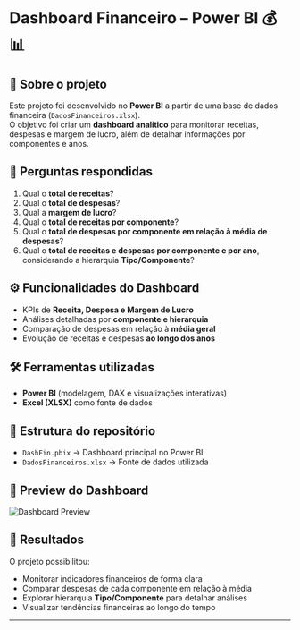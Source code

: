 # Dashboard Financeiro – Power BI 💰📊  

## 📌 Sobre o projeto  
Este projeto foi desenvolvido no **Power BI** a partir de uma base de dados financeira (`DadosFinanceiros.xlsx`).  
O objetivo foi criar um **dashboard analítico** para monitorar receitas, despesas e margem de lucro, além de detalhar informações por componentes e anos.  

## 🔎 Perguntas respondidas  
1. Qual o **total de receitas**?  
2. Qual o **total de despesas**?  
3. Qual a **margem de lucro**?  
4. Qual o **total de receitas por componente**?  
5. Qual o **total de despesas por componente em relação à média de despesas**?  
6. Qual o **total de receitas e despesas por componente e por ano**, considerando a hierarquia **Tipo/Componente**?  

## ⚙️ Funcionalidades do Dashboard  
- KPIs de **Receita, Despesa e Margem de Lucro**  
- Análises detalhadas por **componente e hierarquia**  
- Comparação de despesas em relação à **média geral**  
- Evolução de receitas e despesas **ao longo dos anos**  

## 🛠️ Ferramentas utilizadas  
- **Power BI** (modelagem, DAX e visualizações interativas)  
- **Excel (XLSX)** como fonte de dados  

## 📂 Estrutura do repositório  
- `DashFin.pbix` → Dashboard principal no Power BI  
- `DadosFinanceiros.xlsx` → Fonte de dados utilizada  

## 📸 Preview do Dashboard   
![Dashboard Preview](./dashboard_financeiro_preview.png)  

## 🚀 Resultados  
O projeto possibilitou:  
- Monitorar indicadores financeiros de forma clara  
- Comparar despesas de cada componente em relação à média  
- Explorar hierarquia **Tipo/Componente** para detalhar análises  
- Visualizar tendências financeiras ao longo do tempo  

---
